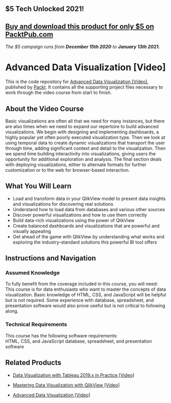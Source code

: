 ## $5 Tech Unlocked 2021!
[Buy and download this product for only $5 on PacktPub.com](https://www.packtpub.com/)
-----
*The $5 campaign         runs from __December 15th 2020__ to __January 13th 2021.__*

# Advanced Data Visualization [Video]
This is the code repository for [Advanced Data Visualization [Video]](https://www.packtpub.com/big-data-and-business-intelligence/advanced-data-visualization-video?utm_source=github&utm_medium=repository&utm_campaign=9781787285811), published by [Packt](https://www.packtpub.com/?utm_source=github). It contains all the supporting project files necessary to work through the video course from start to finish.
## About the Video Course
Basic visualizations are often all that we need for many instances, but there are also times when we need to expand our repertoire to build advanced visualizations. We begin with designing and implementing dashboards, a highly popular yet often poorly executed visualization type. Then we look at using temporal data to create dynamic visualizations that transport the user through time, adding significant context and detail to the visualization. Then we spend time building interactivity into visualizations, giving users the opportunity for additional exploration and analysis. The final section deals with deploying visualizations, either to alternate formats for further customization or to the web for browser-based interaction.

<H2>What You Will Learn</H2>
<DIV class=book-info-will-learn-text>
<UL>
<LI>Load and transform data in your QlikView model to present data insights and visualizations for discovering real solutions 
<LI>Understand how to load data from databases and various other sources 
<LI>Discover powerful visualizations and how to use them correctly 
<LI>Build data-rich visualizations using the power of QlikView 
<LI>Create balanced dashboards and visualizations that are powerful and visually appealing 
<LI>Get ahead of the game with QlikView by understanding what works and exploring the industry-standard solutions this powerful BI tool offers </LI></UL></DIV>

## Instructions and Navigation
### Assumed Knowledge
To fully benefit from the coverage included in this course, you will need:<br/>
This course is for data enthusiasts who want to master the concepts of data visualization. Basic knowledge of HTML, CSS, and JavaScript will be helpful but is not required. Some experience with database, spreadsheet, and presentation software would also prove useful but is not critical to following along.
### Technical Requirements
This course has the following software requirements:<br/>
 HTML, CSS, and JavaScript 
database, spreadsheet, and presentation software

## Related Products
* [Data Visualization with Tableau 2019.x in Practice [Video]](https://www.packtpub.com/business/data-visualization-tableau-2019x-practice-video?utm_source=github&utm_medium=repository&utm_campaign=9781838642983)

* [Mastering Data Visualization with QlikView [Video]](https://www.packtpub.com/big-data-and-business-intelligence/mastering-data-visualization-qlikview-video?utm_source=github&utm_medium=repository&utm_campaign=9781789955002)

* [Advanced Data Visualization [Video]](https://www.packtpub.com/big-data-and-business-intelligence/advanced-data-visualization-video?utm_source=github&utm_medium=repository&utm_campaign=9781787285811)

